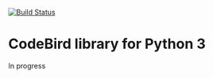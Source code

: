 [![Build Status](https://travis-ci.org/icemanovich/CodeBird-Python.svg?branch=master)](https://travis-ci.org/icemanovich/CodeBird-Python)

CodeBird library for Python 3
=======

In progress
